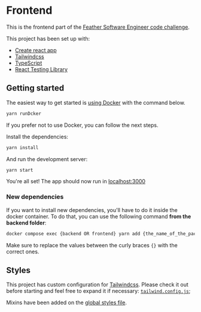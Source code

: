 # Frontend

This is the frontend part of the [Feather Software Engineer code challenge](../Readme.md).

This project has been set up with:

- [Create react app](https://create-react-app.dev)
- [Tailwindcss](https://tailwindcss.com)
- [TypeScript](https://www.typescriptlang.org)
- [React Testing Library](https://testing-library.com/)

## Getting started

The easiest way to get started is [using Docker](../Readme.md#Getting-started) with the command below.

```bash
yarn runDcker
```

If you prefer not to use Docker, you can follow the next steps.

Install the dependencies:

```bash
yarn install
```

And run the development server:

```bash
yarn start
```

You're all set! The app should now run in [localhost:3000](http://localhost:3000)

### New dependencies

If you want to install new dependencies, you'll have to do it inside the docker container. To do that, you can use the following command **from the backend folder**:

```bash
docker compose exec {backend OR frontend} yarn add {the_name_of_the_package}
```

Make sure to replace the values between the curly braces `{}` with the correct ones.

## Styles

This project has custom configuration for [Tailwindcss](https://tailwindcss.com/docs/adding-custom-styles). Please check it out before starting and feel free to expand it if necessary: [`tailwind.config.js`](./tailwind.config.js);

Mixins have been added on the [global styles file](./src/styles/index.css).

